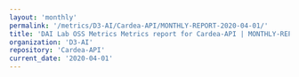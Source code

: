 ```yaml
---
layout: 'monthly'
permalink: '/metrics/D3-AI/Cardea-API/MONTHLY-REPORT-2020-04-01/'
title: 'DAI Lab OSS Metrics Metrics report for Cardea-API | MONTHLY-REPORT-2020-04-01'
organization: 'D3-AI'
repository: 'Cardea-API'
current_date: '2020-04-01'
---
```

